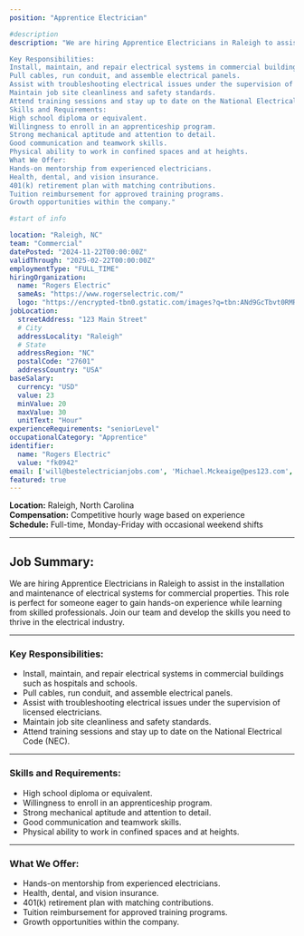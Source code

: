 ```yaml
---
position: "Apprentice Electrician"

#description
description: "We are hiring Apprentice Electricians in Raleigh to assist in the installation and maintenance of electrical systems for commercial properties. This role is perfect for someone eager to gain hands-on experience while learning from skilled professionals. Join our team and develop the skills you need to thrive in the electrical industry.

Key Responsibilities:
Install, maintain, and repair electrical systems in commercial buildings such as hospitals and schools.
Pull cables, run conduit, and assemble electrical panels.
Assist with troubleshooting electrical issues under the supervision of licensed electricians.
Maintain job site cleanliness and safety standards.
Attend training sessions and stay up to date on the National Electrical Code (NEC).
Skills and Requirements:
High school diploma or equivalent.
Willingness to enroll in an apprenticeship program.
Strong mechanical aptitude and attention to detail.
Good communication and teamwork skills.
Physical ability to work in confined spaces and at heights.
What We Offer:
Hands-on mentorship from experienced electricians.
Health, dental, and vision insurance.
401(k) retirement plan with matching contributions.
Tuition reimbursement for approved training programs.
Growth opportunities within the company."

#start of info

location: "Raleigh, NC"
team: "Commercial"
datePosted: "2024-11-22T00:00:00Z"
validThrough: "2025-02-22T00:00:00Z"
employmentType: "FULL_TIME"
hiringOrganization: 
  name: "Rogers Electric"
  sameAs: "https://www.rogerselectric.com/"
  logo: "https://encrypted-tbn0.gstatic.com/images?q=tbn:ANd9GcTbvt0RMRvj6bZdL81Q6HJeRVl_qflQIGgp9w&s"
jobLocation:
  streetAddress: "123 Main Street"
  # City
  addressLocality: "Raleigh"
  # State
  addressRegion: "NC"
  postalCode: "27601"
  addressCountry: "USA"
baseSalary:
  currency: "USD"
  value: 23
  minValue: 20
  maxValue: 30
  unitText: "Hour"
experienceRequirements: "seniorLevel"
occupationalCategory: "Apprentice"
identifier:
  name: "Rogers Electric"
  value: "fk0942"   
email: ['will@bestelectricianjobs.com', 'Michael.Mckeaige@pes123.com', 'resumes@bestelectricianjobs.zohorecruitmail.com']
featured: true
---
```


**Location:** Raleigh, North Carolina  
**Compensation:** Competitive hourly wage based on experience  
**Schedule:** Full-time, Monday-Friday with occasional weekend shifts  

---

## Job Summary:  
We are hiring Apprentice Electricians in Raleigh to assist in the installation and maintenance of electrical systems for commercial properties. This role is perfect for someone eager to gain hands-on experience while learning from skilled professionals. Join our team and develop the skills you need to thrive in the electrical industry.  

---

### Key Responsibilities:
- Install, maintain, and repair electrical systems in commercial buildings such as hospitals and schools.  
- Pull cables, run conduit, and assemble electrical panels.  
- Assist with troubleshooting electrical issues under the supervision of licensed electricians.  
- Maintain job site cleanliness and safety standards.  
- Attend training sessions and stay up to date on the National Electrical Code (NEC).  

---

### Skills and Requirements:
- High school diploma or equivalent.  
- Willingness to enroll in an apprenticeship program.  
- Strong mechanical aptitude and attention to detail.  
- Good communication and teamwork skills.  
- Physical ability to work in confined spaces and at heights.  

---

### What We Offer:
- Hands-on mentorship from experienced electricians.  
- Health, dental, and vision insurance.  
- 401(k) retirement plan with matching contributions.  
- Tuition reimbursement for approved training programs.  
- Growth opportunities within the company.  
